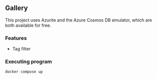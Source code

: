 ## Gallery

This project uses Azurite and the Azure Cosmos DB emulator, which are both available for free.

### Features
* Tag filter

### Executing program
```
docker compose up
```
